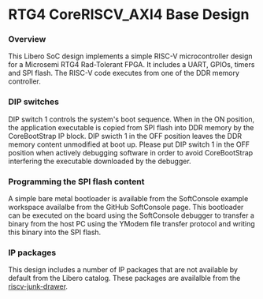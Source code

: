 # RTG4 CoreRISCV_AXI4 Base Design

### Overview
This Libero SoC design implements a simple RISC-V microcontroller design for a Microsemi RTG4 Rad-Tolerant FPGA. It includes a UART, GPIOs, timers and SPI flash. The RISC-V code executes from one of the DDR memory controller.

### DIP switches
DIP switch 1 controls the system's boot sequence. When in the ON position, the application executable is copied from SPI flash into DDR memory by the CoreBootStrap IP block. DIP swicth 1 in the OFF position leaves the DDR memory content unmodified at boot up. Please put DIP switch 1 in the OFF position when actively debugging software in order to avoid CoreBootStrap interfering the executable downloaded by the debugger.

### Programming the SPI flash content
A simple bare metal bootloader is available from the SoftConsole example workspace availalbe from the GitHub SoftConsole page. This bootloader can be executed on the board using the SoftConsole debugger to transfer a binary from the host PC using the YModem file transfer protocol and writing this binary into the SPI flash.


### IP packages
This design includes a number of IP packages that are not available by default from the Libero catalog. These packages are availalble from the [riscv-junk-drawer](https://github.com/RISCV-on-Microsemi-FPGA/riscv-junk-drawer/tree/master/IP-packages).

